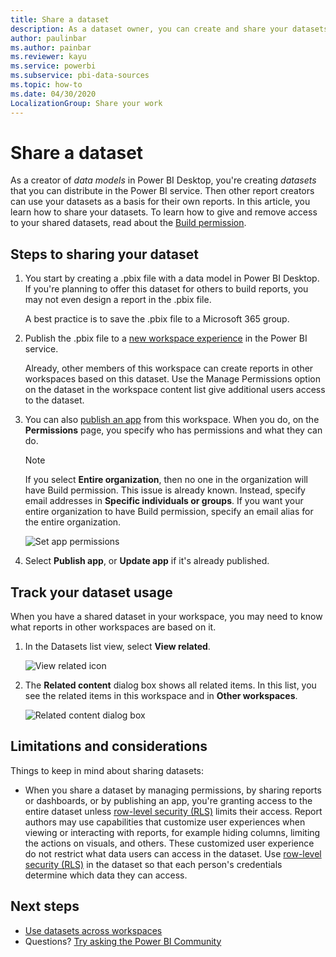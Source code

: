 ```yaml
---
title: Share a dataset
description: As a dataset owner, you can create and share your datasets so others can use them. Learn how to share them.
author: paulinbar
ms.author: painbar
ms.reviewer: kayu
ms.service: powerbi
ms.subservice: pbi-data-sources
ms.topic: how-to
ms.date: 04/30/2020
LocalizationGroup: Share your work
---
```

# Share a dataset

As a creator of *data models* in Power BI Desktop, you're creating *datasets* that you can distribute in the Power BI service. Then other report creators can use your datasets as a basis for their own reports. In this article, you learn how to share your datasets. To learn how to give and remove access to your shared datasets, read about the [Build permission](service-datasets-build-permissions.md).

## Steps to sharing your dataset

1. You start by creating a .pbix file with a data model in Power BI Desktop. If you're planning to offer this dataset for others to build reports, you may not even design a report in the .pbix file.

    A best practice is to save the .pbix file to a Microsoft 365 group.

1. Publish the .pbix file to a [new workspace experience](../collaborate-share/service-create-the-new-workspaces.md) in the Power BI service.
    
    Already, other members of this workspace can create reports in other workspaces based on this dataset. Use the Manage Permissions option on the dataset in the workspace content list give additional users access to the dataset. 

1. You can also [publish an app](../collaborate-share/service-create-distribute-apps.md) from this workspace. When you do, on the **Permissions** page, you specify who has permissions and what they can do.

    > [!NOTE]
    > If you select **Entire organization**, then no one in the organization will have Build permission. This issue is already known. Instead, specify email addresses in **Specific individuals or groups**.  If you want your entire organization to have Build permission, specify an email alias for the entire organization.

    ![Set app permissions](media/service-datasets-build-permissions/power-bi-dataset-app-permission-new-look.png)

1. Select **Publish app**, or **Update app** if it's already published.

## Track your dataset usage

When you have a shared dataset in your workspace, you may need to know what reports in other workspaces are based on it.

1. In the Datasets list view, select **View related**.

    ![View related icon](media/service-datasets-build-permissions/power-bi-dataset-view-related-to-dataset.png)

1. The **Related content** dialog box shows all related items. In this list, you see the related items in this workspace and in **Other workspaces**.
 
    ![Related content dialog box](media/service-datasets-build-permissions/power-bi-dataset-related-workspaces.png)

## Limitations and considerations
Things to keep in mind about sharing datasets:

* When you share a dataset by managing permissions, by sharing reports or dashboards, or by publishing an app, you're granting access to the entire dataset unless [row-level security (RLS)](../admin/service-admin-rls.md) limits their access. Report authors may use capabilities that customize user experiences when viewing or interacting with reports, for example hiding columns, limiting the actions on visuals, and others. These customized user experience do not restrict what data users can access in the dataset. Use [row-level security (RLS)](../admin/service-admin-rls.md) in the dataset so that each person's credentials determine which data they can access.

## Next steps

- [Use datasets across workspaces](service-datasets-across-workspaces.md)
- Questions? [Try asking the Power BI Community](https://community.powerbi.com/)
